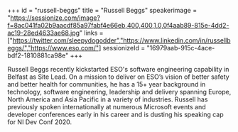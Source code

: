 +++
id = "russell-beggs"
title = "Russell Beggs"
speakerimage = "https://sessionize.com/image?f=8ac041fa02b9aacdf85a97fabf4e66eb,400,400,1,0,0f4aab89-815e-4dd2-ac19-28ed4633ae68.jpg"
links = ["https://twitter.com/sleepydogodder","https://www.linkedin.com/in/russellbeggs/","https://www.eso.com/"]
sessionizeId = "16979aab-915c-4ace-bdf2-1810881ca98e"
+++

Russell Beggs recently kickstarted ESO's software engineering capability in Belfast as Site Lead. On a mission to deliver on ESO’s vision of better safety and better health for communities, he has a 15+ year background in technology, software engineering, leadership and delivery spanning Europe, North America and Asia Pacific in a variety of industries. Russell has previously spoken internationally at numerous Microsoft events and developer conferences early in his career and is dusting his speaking cap for NI Dev Conf 2020.